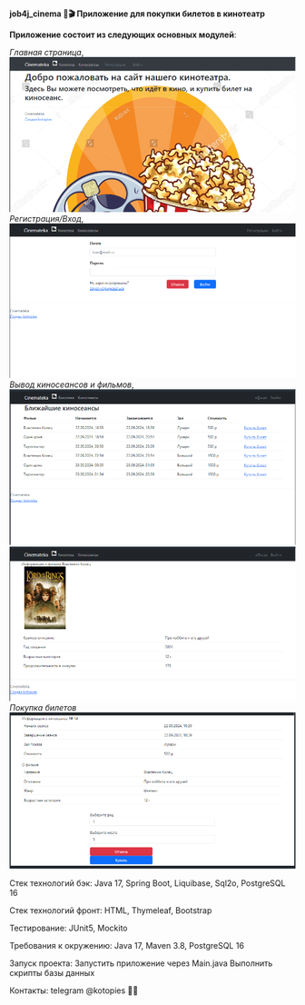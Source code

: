 **job4j_cinema 🎦🎬 Приложение для покупки билетов в кинотеатр**

**Приложение состоит из следующих основных модулей**:

_Главная страница_,
![img.png](img.png)
_Регистрация/Вход_, 
![img_1.png](img_1.png)
_Вывод киносеансов и фильмов_, 
![img_2.png](img_2.png)
![img_3.png](img_3.png)
_Покупка билетов_
![img_4.png](img_4.png)


Стек технологий бэк: Java 17, Spring Boot, Liquibase, Sql2o, PostgreSQL 16

Стек технологий фронт: HTML, Thymeleaf, Bootstrap

Тестирование: JUnit5, Mockito

Требования к окружению: Java 17, Maven 3.8, PostgreSQL 16

Запуск проекта: Запустить приложение через Main.java Выполнить скрипты базы данных

Контакты: telegram @kotopies 🐱‍👤
